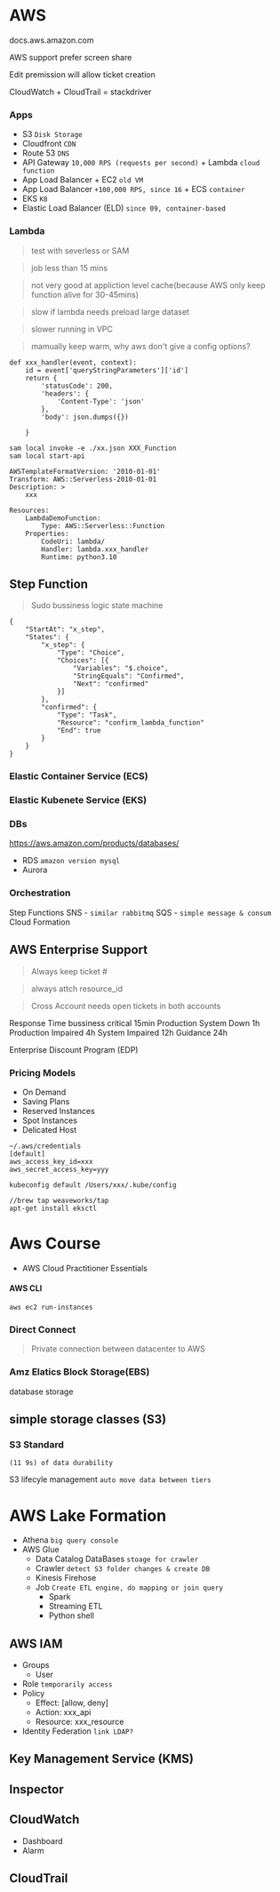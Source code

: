 # AWS
docs.aws.amazon.com


AWS support prefer screen share

Edit premission will allow ticket creation

CloudWatch + CloudTrail = stackdriver

### Apps
- S3 `Disk Storage`
- Cloudfront `CDN`
- Route 53 `DNS`
- API Gateway `10,000 RPS (requests per second)` + Lambda `cloud function`
- App Load Balancer + EC2 `old VM`
- App Load Balancer `+100,000 RPS, since 16` + ECS `container`
- EKS `K8`
- Elastic Load Balancer (ELD) `since 09, container-based`

### Lambda
> test with severless or SAM

> job less than 15 mins

> not very good at appliction level cache(because AWS only keep function alive for 30-45mins)

> slow if lambda needs preload large dataset

> slower running in VPC

> mamually keep warm, why aws don't give a config options?
```
def xxx_handler(event, context):
    id = event['queryStringParameters']['id']
    return {
        'statusCode': 200,
        'headers': {
            'Content-Type': 'json'
        },
        'body': json.dumps({})

    }

sam local invoke -e ./xx.json XXX_Function
sam local start-api

AWSTemplateFormatVersion: '2010-01-01'
Transform: AWS::Serverless-2010-01-01
Description: >
    xxx

Resources:
    LambdaDemoFunction:
        Type: AWS::Serverless::Function
    Properties:
        CodeUri: lambda/
        Handler: lambda.xxx_handler
        Runtime: python3.10
```

## Step Function
> Sudo bussiness logic
state machine
```
{
    "StartAt": "x_step",
    "States": {
        "x_step": {
            "Type": "Choice",
            "Choices": [{
                "Variables": "$.choice",
                "StringEquals": "Confirmed",
                "Next": "confirmed"
            }]
        },
        "confirmed": {
            "Type": "Task",
            "Resource": "confirm_lambda_function"
            "End": true
        }
    }
}
```
### Elastic Container Service (ECS)

### Elastic Kubenete Service (EKS)

### DBs
https://aws.amazon.com/products/databases/

- RDS `amazon version mysql`
- Aurora

### Orchestration
Step Functions
SNS - `similar rabbitmq`
SQS - `simple message & consum` 
Cloud Formation

## AWS Enterprise Support
> Always keep ticket #

> always attch resource_id

> Cross Account needs open tickets in both accounts

Response Time
bussiness critical 15min
Production System Down 1h
Production Impaired 4h
System Impaired 12h
Guidance 24h

Enterprise Discount Program (EDP)

### Pricing Models
- On Demand
- Saving Plans
- Reserved Instances
- Spot Instances
- Delicated Host


```
~/.aws/credentials
[default]
aws_access_key_id=xxx
aws_secret_access_key=yyy

kubeconfig default /Users/xxx/.kube/config

//brew tap weaveworks/tap
apt-get install eksctl
```

# Aws Course
- AWS Cloud Practitioner Essentials

#### AWS CLI
```
aws ec2 run-instances
```

### Direct Connect
> Private connection between datacenter to AWS

### Amz Elatics Block Storage(EBS)
database storage

## simple storage classes (S3)
### S3 Standard
    (11 9s) of data durability
S3 lifecyle management `auto move data between tiers`

# AWS Lake Formation
- Athena `big query console`
- AWS Glue
  - Data Catalog DataBases `stoage for crawler`
  - Crawler `detect S3 folder changes & create DB`
  - Kinesis Firehose
  - Job `Create ETL engine, do mapping or join query`
    - Spark
    - Streaming ETL
    - Python shell

## AWS IAM
- Groups
    - User
- Role `temporarily access`
- Policy
    - Effect: [allow, deny]
    - Action: xxx_api
    - Resource: xxx_resource
- Identity Federation `link LDAP?`

## Key Management Service (KMS)
## Inspector

## CloudWatch
- Dashboard
- Alarm

## CloudTrail